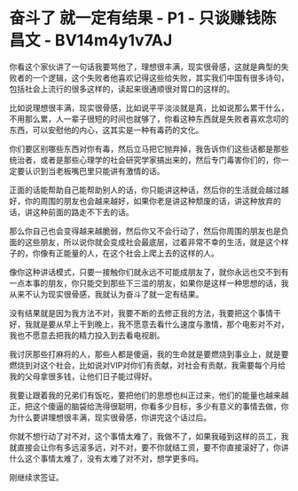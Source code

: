 # 奋斗了 就一定有结果 - P1 - 只谈赚钱陈昌文 - BV14m4y1v7AJ

你看这个家伙讲了一句话我要骂他了，理想很丰满，现实很骨感，这就是典型的失败者的一个逻辑，这个失败者他喜欢记得这些给失败，其实我们中国有很多诗句，包括社会上流行的很多这样的，读起来很通顺很对胃口的这样的。

比如说理想很丰满，现实很骨感，比如说平平淡淡就是真，比如说那么累干什么，不用那么累，人一辈子很短的时间也就够了，你看这种东西就是失败者喜欢念叨的东西，可以安慰他的内心，这其实是一种有毒药的文化。

你们要区别哪些东西对你有毒，然后立马把它抛弃掉，我告诉你们这些话都是那些统治者，或者是那些心理学的社会研究学家搞出来的，然后专门毒害你们的，你一定要认识到当老板嘴巴里只能讲有激情的话。

正面的话能帮助自己能帮助别人的话，你只能讲这种话，然后你的生活就会越过越好，你的周围的朋友也会越来越好，如果你老是讲这种颓废的话，讲这种放弃的话，讲这种前面的路走不下去的话。

那么你自己也会变得越来越脆弱，然后你又不会行动了，然后你周围的朋友也是负面的这些朋友，所以说你就会变成社会最底层，过着非常不幸的生活，就是这个样子的，你像有正能量的人，在这个社会上爬上去的这样的人。

像你这种讲话模式，只要一接触你们就永远不可能成朋友了，就你永远也交不到有一点本事的朋友，你只能交到那些下三滥的朋友，如果你是这样一种思想的话，我从来不认为现实很骨感，我就认为奋斗了就一定有结果。

没有结果就是因为我方法不对，我要不断的去修正我的方法，我要把这个事情干好，我就是要从早上干到晚上，我不愿意去看什么速度与激情，那个电影对不对，我也不愿意去把我的精力投入到去看电视剧。

我讨厌那些打麻将的人，那些人都是傻逼，我的生命就是要燃烧到事业上，就是要燃烧到对这个社会，比如说对VIP对你们有贡献，对社会有贡献，我需要每个月给我的父母拿很多钱，让他们日子能过得好。

我要让跟着我的兄弟们有饭吃，要把他们的思想也纠正过来，他们的能量也越来越正，把这个傻逼的脑袋给洗得很聪明，你看多少目标，多少有意义的事情去做，你为什么要讲理想很丰满，现实很骨感，你讲完这个话过后。

你就不想行动了对不对，这个事情太难了，我做不了，如果我碰到这样的员工，我就直接会让你有多远滚多远，对不对，要不你就结工资，要不你直接滚好了，你讲什么这个事情太难了，没有太难了对不对，想学更多吗。

刚继续求签证。